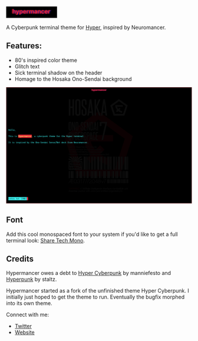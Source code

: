 ![hypermancer gif](./hypermancer.gif)

A Cyberpunk terminal theme for [Hyper](www.hyper.is), inspired by Neuromancer.

## Features:
- 80's inspired color theme
- Glitch text
- Sick terminal shadow on the header
- Homage to the Hosaka Ono-Sendai background

![hypermancer theme screenshot](./hypermancer.png)

## Font
Add this cool monospaced font to your system if you'd like to get a full terminal look: [Share Tech Mono](https://fonts.google.com/specimen/Share+Tech+Mono?selection.family=Share+Tech+Mono).

## Credits
Hypermancer owes a debt to [Hyper Cyberpunk](https://github.com/manniefesto/hyper-cyberpunk) by manniefesto and [Hyperpunk](https://github.com/staltz/hyperpunk) by staltz.

Hypermancer started as a fork of the unfinished theme Hyper Cyberpunk. I initially just hoped to get the theme to run. Eventually the bugfix morphed into its own theme.

Connect with me:
- [Twitter](www.twitter.com/zachcaceres)
- [Website](www.zach.dev/now)
